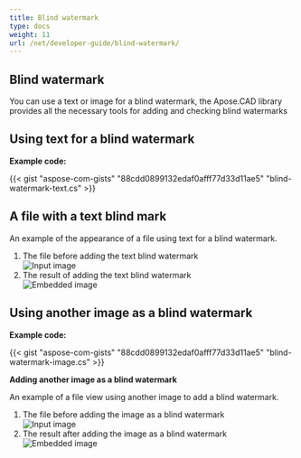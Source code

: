 ```yaml
---
title: Blind watermark
type: docs
weight: 11
url: /net/developer-guide/blind-watermark/
---
```


## **Blind watermark**

You can use a text or image for a blind watermark, the Apose.CAD library provides all the necessary tools for adding and checking blind watermarks

## **Using text for a blind watermark**

**Example code:**

{{< gist "aspose-com-gists" "88cdd0899132edaf0afff77d33d11ae5" "blind-watermark-text.cs" >}}

## **A file with a text blind mark**

An example of the appearance of a file using text for a blind watermark.

1. The file before adding the text blind watermark<br>
![Input image](/cad/_assets/guide/blind-watermark/Tyrannosaurus.dxf_input.png)<br>
1. The result of adding the text blind watermark<br>
![Embedded image](/cad/_assets/guide/blind-watermark/Tyrannosaurus.dxf_embedded.png)

## **Using another image as a blind watermark**

**Example code:**

{{< gist "aspose-com-gists" "88cdd0899132edaf0afff77d33d11ae5" "blind-watermark-image.cs" >}}

**Adding another image as a blind watermark**

An example of a file view using another image to add a blind watermark.

1. The file before adding the image as a blind watermark<br>
![Input image](/cad/_assets/guide/blind-watermark/robot_handling_cell.dwg_input.png)<br>
1. The result after adding the image as a blind watermark<br>
![Embedded image](/cad/_assets/guide/blind-watermark/robot_handling_cell.dwg_embedded.png)